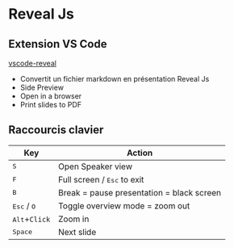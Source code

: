 # Reveal Js

## Extension VS Code

[vscode-reveal](https://marketplace.visualstudio.com/items?itemName=evilz.vscode-reveal)

- Convertit un fichier markdown en présentation Reveal Js
- Side Preview
- Open in a browser
- Print slides to PDF

## Raccourcis clavier

| Key                           | Action                                    |
|-------------------------------|-------------------------------------------|
| <kbd>S</kbd>                  | Open Speaker view                         |
| <kbd>F</kbd>                  | Full screen / <kbd>Esc</kbd> to exit      |
| <kbd>B</kbd>                  | Break = pause presentation = black screen |
| <kbd>Esc</kbd> / <kbd>O</kbd> | Toggle overview mode = zoom out           |
| <kbd>Alt</kbd>+`Click`        | Zoom in                                   |
| <kbd>Space</kbd>              | Next slide                                |
